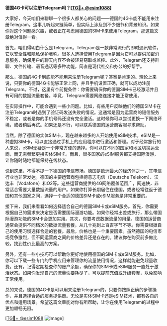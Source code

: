 **德国4G卡可以注册Telegram吗？[[TG💪+ @esim1088](https://t.me/s/esim1088)]**

大家好，今天咱们来聊聊一个很多人都关心的问题——德国的4G卡能不能用来注册Telegram。这事儿听起来挺简单，但实际上涉及到不少细节和背景知识。如果你对这个问题感兴趣，或者正在考虑用德国的SIM卡来使用Telegram，那这篇文章绝对值得一看。

首先，咱们得明白什么是Telegram。Telegram是一款非常流行的即时通讯软件，它以安全性和隐私保护著称。很多人选择使用Telegram是因为它可以提供加密消息服务，确保用户的聊天内容不会被轻易窃取或监控。此外，Telegram还支持群聊、文件传输、语音通话等多种功能，简直是现代社交和办公的好帮手。

那么，德国的4G卡到底能不能用来注册Telegram呢？答案是肯定的。理论上来说，只要你的德国4G卡能够正常上网，并且手机设置正确，就可以成功注册Telegram。不过，这里有个前提条件：你需要确保你的德国SIM卡已经激活并且有可用的数据流量套餐。毕竟，Telegram需要网络连接才能正常使用。

在实际操作中，可能会遇到一些小问题。比如，有些用户反映他们的德国SIM卡在注册Telegram时遇到了验证码发送失败的情况。这通常是因为运营商的短信服务不稳定，或者是你的手机号码还没有完全激活。这时候你可以尝试更换一下网络环境，或者稍后再试。如果还是不行，可以联系德国的运营商客服寻求帮助。

当然，除了德国的实体SIM卡，现在越来越多的人开始使用eSIM技术。eSIM是一种虚拟SIM卡，可以直接通过手机上的应用程序进行激活和管理。对于经常旅行的人来说，eSIM无疑是一个非常方便的选择。你可以在不同的国家和地区切换运营商，而无需频繁更换实体SIM卡。而且，很多国家的eSIM服务都支持国际漫游，让你随时随地都能保持在线状态。

说到这里，不得不提一下德国的电信市场。德国是欧洲最大的经济体之一，其电信行业也非常发达。德国的主要运营商包括德意志电信（Deutsche Telekom）、沃达丰（Vodafone）和O2等。这些运营商提供的4G网络覆盖范围广，网速快，非常适合需要大量数据流量的用户。如果你打算长期居住在德国，或者经常往返于德国和其他国家之间，选择一个合适的德国SIM卡或eSIM服务是非常重要的。

接下来，我们来看看如何选择适合自己的德国SIM卡或eSIM服务。首先，你需要根据自己的需求来决定是否需要国际漫游功能。如果你经常出差或旅行，那么带国际漫游功能的SIM卡会更加实用。其次，你要考虑数据流量的用量。德国的运营商通常会提供不同档次的数据流量套餐，从几十兆到上百吉字节不等。你需要根据自己的使用习惯选择合适的套餐。最后，价格也是一个重要因素。虽然德国的电信市场竞争激烈，但不同运营商之间的价格差异还是存在的。建议你在购买前多做比较，找到性价比最高的方案。

另外，还有一些小技巧可以帮助你更好地使用德国的SIM卡或eSIM服务。比如，你可以下载一些专门的手机应用来管理你的流量使用情况，这样就能避免超量收费。还有，记得定期检查你的账户余额，确保你的SIM卡或eSIM服务一直处于激活状态。如果你发现自己的流量快要耗尽了，可以提前充值或升级套餐，以免影响正常使用。

总的来说，德国的4G卡是可以用来注册Telegram的，只要你按照正确的步骤操作，并且选择合适的服务提供商。无论是实体SIM卡还是eSIM技术，都有各自的优点和适用场景。希望这篇文章能对你有所帮助，让你在使用Telegram的过程中更加顺畅无阻。

[[TG💪+ @esim1088](https://t.me/s/esim1088) ![Image](https://i.postimg.cc/4NQfJmqS/Snipaste-2025-05-13-00-14-12.png)]